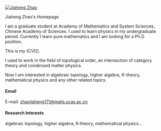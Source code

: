 

[![Jiaheng Zhao](https://img.shields.io/badge/zjh-github-blue?logo=github)](https://github.com/zjh991007)

Jiaheng Zhao's Homepage

I am a graduate student at Academy of Mathematics and System Sciences, Chinese Academy of Sciences. I used to learn physics in my undergraduate peroid. Currently I learn pure mathematics and I am looking for a Ph.D position. 

This is my (CV)[].

I used to work in the field of topological order, an intersection of category theory and condensed matter physics.

Now I am interested in algebraic topology, higher algebra, $K$-theory, mathematical physics and any other related topics.
#### Email
E-mail: zhaojiaheng171@mails.ucas.ac.cn

#### Research Interests
algebraic topology, higher algebra, K-theory, mathematical physics...

